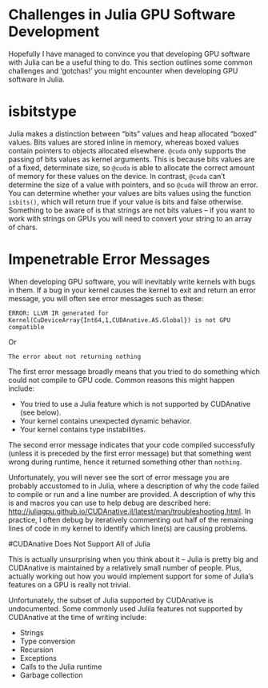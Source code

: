 
<a id='Challenges-in-Julia-GPU-Software-Development-1'></a>

# Challenges in Julia GPU Software Development


Hopefully I have managed to convince you that developing GPU software with Julia can be a useful thing to do. This section outlines some common challenges and ‘gotchas!’ you might encounter when developing GPU software in Julia.


<a id='isbitstype-1'></a>

# isbitstype


Julia makes a distinction between “bits” values and heap allocated “boxed” values. Bits values are stored inline in memory, whereas boxed values contain pointers to objects allocated elsewhere. `@cuda` only supports the passing of bits values as kernel arguments. This is because bits values are of a fixed, determinate size, so `@cuda` is able to allocate the correct amount of memory for these values on the device. In contrast, `@cuda` can’t determine the size of a value with pointers, and so `@cuda` will throw an error. You can determine whether your values are bits values using the function `isbits()`, which will return true if your value is bits and false otherwise. Something to be aware of is that strings are not bits values – if you want to work with strings on GPUs you will need to convert your string to an array of chars.


<a id='Impenetrable-Error-Messages-1'></a>

# Impenetrable Error Messages


When developing GPU software, you will inevitably write kernels with bugs in them. If a bug in your kernel causes the kernel to exit and return an error message, you will often see error messages such as these:


```
ERROR: LLVM IR generated for Kernel(CuDeviceArray{Int64,1,CUDAnative.AS.Global}) is not GPU compatible
```


Or


```
The error about not returning nothing
```


The first error message broadly means that you tried to do something which could not compile to GPU code. Common reasons this might happen include:


  * You tried to use a Julia feature which is not supported by CUDAnative (see below).
  * Your kernel contains unexpected dynamic behavior.
  * Your kernel contains type instabilities.


The second error message indicates that your code compiled successfully (unless it is preceded by the first error message) but that something went wrong during runtime, hence it returned something other than `nothing`.


Unfortunately, you will never see the sort of error message you are probably accustomed to in Julia, where a description of why the code failed to compile or run and a line number are provided. A description of why this is and macros you can use to help debug are described here: http://juliagpu.github.io/CUDAnative.jl/latest/man/troubleshooting.html. In practice, I often debug by iteratively commenting out half of the remaining lines of code in my kernel to identify which line(s) are causing problems.


#CUDAnative Does Not Support All of Julia


This is actually unsurprising when you think about it – Julia is pretty big and CUDAnative is maintained by a relatively small number of people. Plus, actually working out how you would implement support for some of Julia’s features on a GPU is really not trivial.


Unfortunately, the subset of Julia supported by CUDAnative is undocumented. Some commonly used Julila features not supported by CUDAnative at the time of writing include:


  * Strings
  * Type conversion
  * Recursion
  * Exceptions
  * Calls to the Julia runtime
  * Garbage collection

